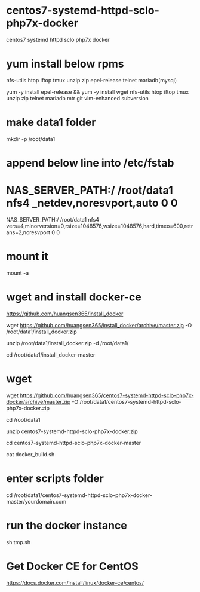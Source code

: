 # centos7-systemd-httpd-sclo-php7x-docker
centos7 systemd httpd sclo php7x docker

# yum install below rpms
nfs-utils
htop
iftop
tmux
unzip
zip
epel-release
telnet
mariadb(mysql)

yum -y install epel-release && yum -y install wget nfs-utils htop iftop tmux unzip zip telnet mariadb mtr git vim-enhanced subversion
# make data1 folder
mkdir -p /root/data1
# append below line into /etc/fstab
# NAS_SERVER_PATH:/ /root/data1     nfs4    _netdev,noresvport,auto    0       0

NAS_SERVER_PATH:/ /root/data1 nfs4 vers=4,minorversion=0,rsize=1048576,wsize=1048576,hard,timeo=600,retrans=2,noresvport 0 0

# mount it
mount -a
# wget and install docker-ce
https://github.com/huangsen365/install_docker

wget https://github.com/huangsen365/install_docker/archive/master.zip -O /root/data1/install_docker.zip

unzip /root/data1/install_docker.zip -d /root/data1/

cd /root/data1/install_docker-master

# wget
wget https://github.com/huangsen365/centos7-systemd-httpd-sclo-php7x-docker/archive/master.zip -O /root/data1/centos7-systemd-httpd-sclo-php7x-docker.zip

cd /root/data1

unzip centos7-systemd-httpd-sclo-php7x-docker.zip

cd centos7-systemd-httpd-sclo-php7x-docker-master

cat docker_build.sh


# enter scripts folder
cd /root/data1/centos7-systemd-httpd-sclo-php7x-docker-master/yourdomain.com
# run the docker instance
sh tmp.sh

# Get Docker CE for CentOS
https://docs.docker.com/install/linux/docker-ce/centos/
